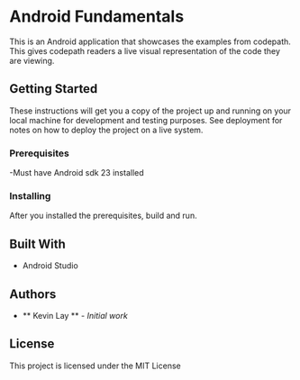 # Android Fundamentals

This is an Android application that showcases the examples from codepath. This gives codepath readers a live visual representation of the code they are viewing.

## Getting Started

These instructions will get you a copy of the project up and running on your local machine for development and testing purposes. See deployment for notes on how to deploy the project on a live system.

### Prerequisites

-Must have Android sdk 23 installed

### Installing

After you installed the prerequisites, build and run.

## Built With

* Android Studio

## Authors

* ** Kevin Lay ** - *Initial work* 

## License

This project is licensed under the MIT License
